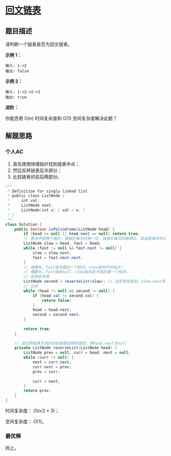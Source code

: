 # [回文链表](https://leetcode-cn.com/problems/palindrome-linked-list/)

## 题目描述

请判断一个链表是否为回文链表。

**示例 1：**

```
输入: 1->2
输出: false
```

**示例 2：**

```
输入: 1->2->2->1
输出: true
```

**进阶：**

你能否用 O(n) 时间复杂度和 O(1) 空间复杂度解决此题？

## 解题思路

### 个人AC

1. 首先使用快慢指针找到链表中点；
2. 然后反转链表后半部分；
3. 比较链表的前后两部分。

```Java
/**
 * Definition for singly-linked list.
 * public class ListNode {
 *     int val;
 *     ListNode next;
 *     ListNode(int x) { val = x; }
 * }
 */
class Solution {
    public boolean isPalindrome(ListNode head) {
        if (head == null || head.next == null) return true;
        // 首先声明两个指针，慢指针每次后移一位，快指针每次后移两位，找出链表的中点
        ListNode slow = head, fast = head;
        while (fast != null && fast.next != null) {
            slow = slow.next;
            fast = fast.next.next;
        }
        // 奇数长，fast指向最后一个结点，slow指向中间结点；
        // 偶数长，fast指向null，slow指向后半段的第一个结点；
        // 反转后半段
        ListNode second = reverseList(slow); // 当反转完成后，slow.next变为null
        // 比较
        while (head != null && second != null) {
            if (head.val != second.val) {
                return false;
            }
            head = head.next;
            second = second.next;
        }
        
        return true;
    }
    
    // 该反转链表方法的好处就是反转完成后，原head.next为null
    private ListNode reverseList(ListNode head) {
        ListNode prev = null, curr = head, next = null;
        while (curr != null) {
            next = curr.next;
            curr.next = prev;
            prev = curr;
            
            curr = next;
        }
        return prev;
    }
}
```

时间复杂度： $O(n / 2 * 3)$；

空间复杂度： $O(1)$。

### 最优解

同上。